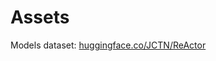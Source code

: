 # Assets

Models dataset: <a href="https://huggingface.co/JCTN/ReActor" target="_blank">huggingface.co/JCTN/ReActor</a>
